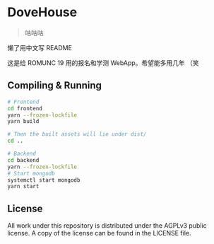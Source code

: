 # DoveHouse

> 咕咕咕

懒了用中文写 README

这是给 ROMUNC 19 用的报名和学测 WebApp。希望能多用几年 （笑

## Compiling & Running

```bash
# Frontend
cd frontend
yarn --frozen-lockfile
yarn build

# Then the built assets will lie under dist/
cd ..

# Backend
cd backend
yarn --frozen-lockfile
# Start mongodb
systemctl start mongodb
yarn start
```

## License
All work under this repository is distributed under the AGPLv3 public license. A copy of the license can be found in the LICENSE file.
